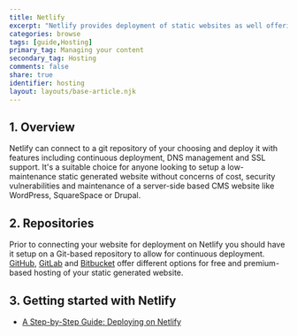 ```yaml
---
title: Netlify
excerpt: "Netlify provides deployment of static websites as well offering integration with a range JAMstack architecture."
categories: browse
tags: [guide,Hosting]
primary_tag: Managing your content
secondary_tag: Hosting
comments: false
share: true
identifier: hosting
layout: layouts/base-article.njk
---
```


## 1. Overview
Netlify can connect to a git repository of your choosing and deploy it with features including continuous deployment, DNS management and SSL support. It's a suitable choice for anyone looking to setup a low-maintenance static generated website without concerns of cost, security vulnerabilities and maintenance of a server-side based CMS website like WordPress, SquareSpace or Drupal.

## 2. Repositories
Prior to connecting your website for deployment on Netlify you should have it setup on a Git-based repository to allow for continuous deployment. [GitHub](https://github.com/), [GitLab](https://gitlab.com/) and [Bitbucket](https://bitbucket.org/) offer different options for free and premium-based hosting of your static generated website.

## 3. Getting started with Netlify
- [A Step-by-Step Guide: Deploying on Netlify](https://www.netlify.com/blog/2016/09/29/a-step-by-step-guide-deploying-on-netlify/)